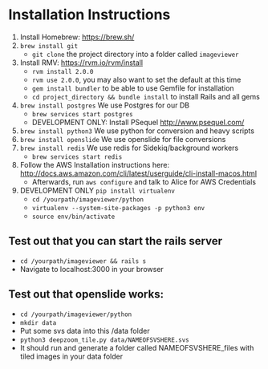 # Installation Instructions

1. Install Homebrew: https://brew.sh/
2. `brew install git`
   * `git clone` the project directory into a folder called `imageviewer`
3. Install RMV: https://rvm.io/rvm/install
	 * `rvm install 2.0.0`
	 * `rvm use 2.0.0`, you may also want to set the default at this time
	 * `gem install bundler` to be able to use Gemfile for installation
	 * `cd project_directory && bundle install` to install Rails and all gems
4. `brew install postgres` We use Postgres for our DB
	 * `brew services start postgres`
	 * DEVELOPMENT ONLY: Install PSequel http://www.psequel.com/
5. `brew install python3` We use python for conversion and heavy scripts
6. `brew install openslide` We use openslide for file conversions
7. `brew install redis` We use redis for Sidekiq/background workers
	 * `brew services start redis`
8. Follow the AWS Installation instructions here: http://docs.aws.amazon.com/cli/latest/userguide/cli-install-macos.html
	 * Afterwards, run `aws configure` and talk to Alice for AWS Credentials
9. DEVELOPMENT ONLY `pip install virtualenv`  
	 * `cd /yourpath/imageviewer/python`
	 * `virtualenv --system-site-packages -p python3 env`
	 * `source env/bin/activate`

## Test out that you can start the rails server
* `cd /yourpath/imageviewer && rails s`
* Navigate to localhost:3000 in your browser

## Test out that openslide works: 
* `cd /yourpath/imageviewer/python`
* `mkdir data`
* Put some svs data into this /data folder
* `python3 deepzoom_tile.py data/NAMEOFSVSHERE.svs`
* It should run and generate a folder called NAMEOFSVSHERE_files with tiled images in your data folder

